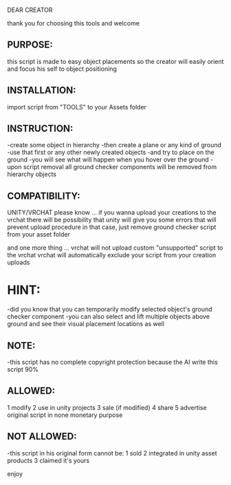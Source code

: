 DEAR CREATOR

thank you for choosing this tools and welcome

PURPOSE:
--------
this script is made to easy object placements
so the creator will easily orient and focus his self to object positioning


INSTALLATION:
-------------
import script from "TOOLS" to your Assets folder

INSTRUCTION:
------------
-create some object in hierarchy
-then create a plane or any kind of ground
-use that first or any other newly created objects
-and try to place on the ground
-you will see what will happen when you hover over the ground
-upon script removal all ground checker components will be removed from hierarchy objects

COMPATIBILITY:
--------------
UNITY/VRCHAT
please know ... if you wanna upload your creations to the vrchat
                there will be possibility that unity will give you some errors that will prevent upload procedure
                in that case, just remove ground checker script from your asset folder
				
and one more thing ... vrchat will not upload custom "unsupported" script to the vrchat
					   vrchat will automatically exclude your script from your creation uploads
				
HINT:
=====
-did you know that you can temporarily modify selected object's ground checker component
-you can also select and lift multiple objects above ground and see their visual placement locations as well

NOTE:
-----
-this script has no complete copyright protection
because the AI write this script 90%


ALLOWED:
--------
1 modify
2 use in unity projects
3 sale (if modified)
4 share
5 advertise original script in none monetary purpose

NOT ALLOWED:
------------
-this script in his original form cannot be:
1 sold
2 integrated in unity asset products
3 claimed it's yours


enjoy
